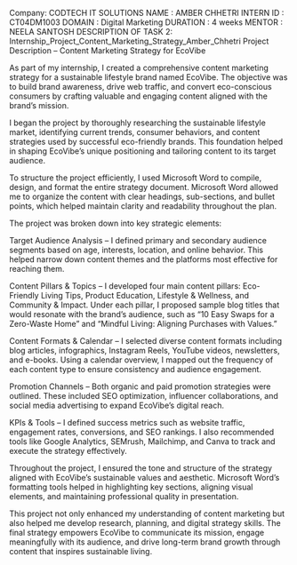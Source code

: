 Company: CODTECH IT SOLUTIONS 
NAME : AMBER CHHETRI 
INTERN ID : CT04DM1003 
DOMAIN : Digital Marketing 
DURATION : 4 weeks 
MENTOR : NEELA SANTOSH 
DESCRIPTION OF TASK 2: Internship_Project_Content_Marketing_Strategy_Amber_Chhetri
Project Description – Content Marketing Strategy for EcoVibe

As part of my internship, I created a comprehensive content marketing strategy for a sustainable lifestyle brand named EcoVibe. The objective was to build brand awareness, drive web traffic, and convert eco-conscious consumers by crafting valuable and engaging content aligned with the brand’s mission.

I began the project by thoroughly researching the sustainable lifestyle market, identifying current trends, consumer behaviors, and content strategies used by successful eco-friendly brands. This foundation helped in shaping EcoVibe’s unique positioning and tailoring content to its target audience.

To structure the project efficiently, I used Microsoft Word to compile, design, and format the entire strategy document. Microsoft Word allowed me to organize the content with clear headings, sub-sections, and bullet points, which helped maintain clarity and readability throughout the plan.

The project was broken down into key strategic elements:

Target Audience Analysis – I defined primary and secondary audience segments based on age, interests, location, and online behavior. This helped narrow down content themes and the platforms most effective for reaching them.

Content Pillars & Topics – I developed four main content pillars: Eco-Friendly Living Tips, Product Education, Lifestyle & Wellness, and Community & Impact. Under each pillar, I proposed sample blog titles that would resonate with the brand’s audience, such as “10 Easy Swaps for a Zero-Waste Home” and “Mindful Living: Aligning Purchases with Values.”

Content Formats & Calendar – I selected diverse content formats including blog articles, infographics, Instagram Reels, YouTube videos, newsletters, and e-books. Using a calendar overview, I mapped out the frequency of each content type to ensure consistency and audience engagement.

Promotion Channels – Both organic and paid promotion strategies were outlined. These included SEO optimization, influencer collaborations, and social media advertising to expand EcoVibe’s digital reach.

KPIs & Tools – I defined success metrics such as website traffic, engagement rates, conversions, and SEO rankings. I also recommended tools like Google Analytics, SEMrush, Mailchimp, and Canva to track and execute the strategy effectively.

Throughout the project, I ensured the tone and structure of the strategy aligned with EcoVibe’s sustainable values and aesthetic. Microsoft Word’s formatting tools helped in highlighting key sections, aligning visual elements, and maintaining professional quality in presentation.

This project not only enhanced my understanding of content marketing but also helped me develop research, planning, and digital strategy skills. The final strategy empowers EcoVibe to communicate its mission, engage meaningfully with its audience, and drive long-term brand growth through content that inspires sustainable living.
